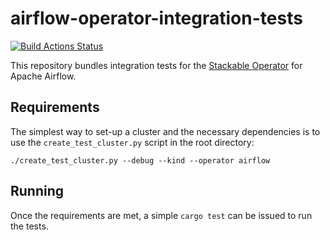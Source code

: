 # airflow-operator-integration-tests

[![Build Actions Status](https://ci.stackable.tech/job/Airflow%20Operator%20Integration%20Tests/badge/icon?subject=Integration%20Tests)](https://ci.stackable.tech/job/Airflow%20Operator%20Integration%20Tests)

This repository bundles integration tests for the [Stackable Operator](https://github.com/stackabletech/airflow-operator) for Apache Airflow.

## Requirements

The simplest way to set-up a cluster and the necessary dependencies is to use the 
`create_test_cluster.py` script in the root directory:

    ./create_test_cluster.py --debug --kind --operator airflow

## Running

Once the requirements are met, a simple `cargo test` can be issued to run the tests.